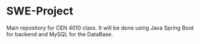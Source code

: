# SWE-Project
Main repository for CEN 4010 class. It will be done using Java Spring Boot for backend and MySQL for the DataBase.

